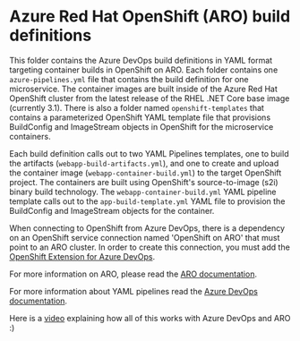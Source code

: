 # Azure Red Hat OpenShift (ARO) build definitions

This folder contains the Azure DevOps build definitions in YAML format targeting container builds in OpenShift on ARO. Each folder contains one `azure-pipelines.yml` file that contains the build definition for one microservice.  The container images are built inside of the Azure Red Hat OpenShift cluster from the latest release of the RHEL .NET Core base image (currently 3.1).  There is also a folder named `openshift-templates` that contains a parameterized OpenShift YAML template file that provisions BuildConfig and ImageStream objects in OpenShift for the microservice containers.

Each build definition calls out to two YAML Pipelines templates, one to build the artifacts (`webapp-build-artifacts.yml`), and one to create and upload the container image (`webapp-container-build.yml`) to the target OpenShift project.  The containers are built using OpenShift's source-to-image (s2i) binary build technology.  The `webapp-container-build.yml` YAML pipeline template calls out to the `app-build-template.yml` YAML file to provision the BuildConfig and ImageStream objects for the container.

When connecting to OpenShift from Azure DevOps, there is a dependency on an OpenShift service connection named 'OpenShift on ARO' that must point to an ARO cluster.  In order to create this connection, you must add the [OpenShift Extension for Azure DevOps](https://marketplace.visualstudio.com/items?itemName=redhat.openshift-vsts).

For more information on ARO, please read the [ARO documentation](https://docs.openshift.com/aro/welcome/index.html).

For more information about YAML pipelines read the [Azure DevOps documentation](https://docs.microsoft.com/azure/devops/pipelines/get-started-yaml?view=azure-devops).

Here is a [video](https://youtu.be/NFKcEj-PKM4) explaining how all of this works with Azure DevOps and ARO :)